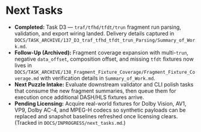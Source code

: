 # Next Tasks

- **Completed:** Task D3 — `traf/tfhd/tfdt/trun` fragment run parsing, validation, and export wiring landed. Delivery details captured in `DOCS/TASK_ARCHIVE/137_D3_traf_tfhd_tfdt_trun_Parsing/Summary_of_Work.md`.
- **Follow-Up (Archived):** Fragment coverage expansion with multi-`trun`, negative `data_offset`, composition offset, and missing `tfdt` fixtures now lives in `DOCS/TASK_ARCHIVE/138_Fragment_Fixture_Coverage/Fragment_Fixture_Coverage.md` with verification details in `Summary_of_Work.md`.
- **Next Puzzle Intake:** Evaluate downstream validator and CLI polish tasks that consume the new fragment summaries, then queue them for execution once additional DASH/HLS fixtures arrive.
- **Pending Licensing:** Acquire real-world fixtures for Dolby Vision, AV1, VP9, Dolby AC-4, and MPEG-H codecs so synthetic payloads can be replaced and snapshot baselines refreshed once licensing clears. (Tracked in `DOCS/INPROGRESS/next_tasks.md`.)
